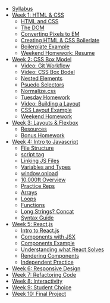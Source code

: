 * [Syllabus](README.md)
* [Week 1: HTML & CSS](week1/d01.md)
  * [HTML and CSS](week1/d04-htmlcss.md)
  * [The DOM](week1/d04-dom.md)
  * [Converting Pixels to EM](week1/d04-em-to-px.md)
  * [Creating HTML & CSS Boilerlate](week1/boilerplate.md)
  * [Boilerplate Example](week1/boilerplate-code.md)
  * [Weekend Homework: Resume](week1/hw.md)
* [Week 2: CSS Box Model](week2/README.md)
  * [Video: Git Workflow](week2/video-git.md)
  * [Video: CSS Box Bodel](week2/video-css-box-model.md)
  * [Nested Elements](week2/nested-elements.md)
  * [Psuedo Selectors](week2/psuedo-selectors.md)
  * [Normalize.css](week2/normalize.md)
  * [Tuesday Homework](week2/hw-tues.md)
  * [Video: Building a Layout](week2/video-layout.md)
  * [CSS Layout Example](week2/css-layout.md)
  * [Weekend Homework](week2/weekend-layout.md)
* [Week 3: Layouts & Flexbox](week3/readme.md)
  * [Resources](week3/resources.md)
  * [Bonus Homework](week3/homework.md)
* [Week 4: Intro to Javascript](week4/readme.md)
  * [File Structure](week4/file-structure.md)
  * [script tag](week4/script-tag.md)
  * [Linking JS Files](week4/linking-js-files.md)
  * [Variables and Types](week4/variables.md)
  * [window.onload](week4/window-onload.md)
  * [10,000ft Overview](week4/tenk.md)
  * [Practice Reps](week4/reps.md)
  * [Arrays](week4/arrays.md)
  * [Loops](week4/loops.md)
  * [Functions](week4/functions.md)
  * [Long Strings? Concat](week4/string-concat.md)
  * [Syntax Guide](week4/syntax-guide.md)
* [Week 5: React.js](week5/readme.md)
  * [Intro to React.js](week5/react.md)
  * [Components with JSX](week5/react-jsx.md)
  * [Components Example](week5/react-example.md)
  * [Understanding what React Solves](week5/react-activities.md)
  * [Rendering Components](week5/react-rendering.md)
  * [Independent Practice](week5/react-further.md)
* [Week 6: Responsive Design]()
* [Week 7: Refactoring Code]()
* [Week 8: Interactivity]()
* [Week 9: Student Choice]()
* [Week 10: Final Project]()